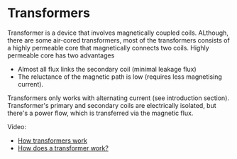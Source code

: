 # Transformers
Transformer is a device that involves magnetically coupled coils. ALthough, there are some air-cored transformers, most of the transformers consists of a highly permeable core that magnetically connects two coils. Highly permeable core has two advantages

- Almost all flux links the secondary coil (minimal leakage flux)
- The reluctance of the magnetic path is low (requires less magnetising current).

Transformers only works with alternating current (see introduction section).
Transformer's  primary and secondary coils are electrically isolated, but there's a power flow, which is transferred via the magnetic flux.

Video:

- [How transformers work](http://www.youtube.com/watch?v=ZjwzpoCiF8A)
- [How does a transformer work?](http://www.youtube.com/watch?v=vh_aCAHThTQ)
